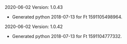 2020-06-02 Version: 1.0.43
- Generated python 2018-07-13 for Ft 1591105498964.

2020-06-02 Version: 1.0.42
- Generated python 2018-07-13 for Ft 1591104777332.

